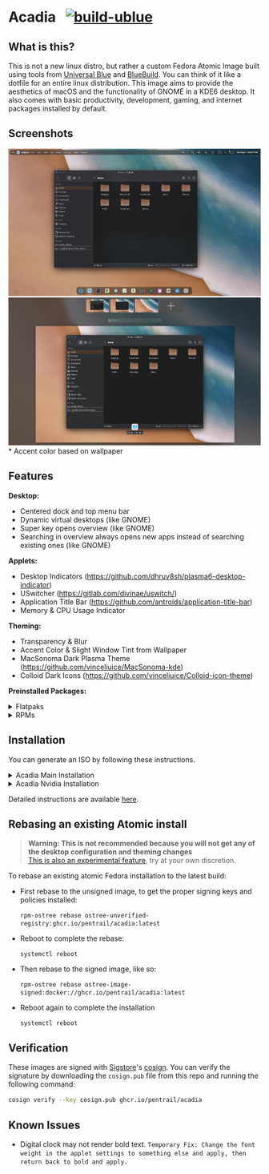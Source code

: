# Acadia &nbsp; [![build-ublue](https://github.com/blue-build/template/actions/workflows/build.yml/badge.svg)](https://github.com/blue-build/template/actions/workflows/build.yml)

## What is this?
This is not a new linux distro, but rather a custom Fedora Atomic Image built using tools from [Universal Blue](https://universal-blue.org/) and [BlueBuild](https://blue-build.org/). You can think of it like a dotfile for an entire linux distribution. This image aims to provide the aesthetics of macOS and the functionality of GNOME in a KDE6 desktop. It also comes with basic productivity, development, gaming, and internet packages installed by default. 

## Screenshots
![Desktop](/screenshots/desktop.png)
![Dynamic Virtual Desktops](/screenshots/dynamic.png)
\* Accent color based on wallpaper

## Features
**Desktop:**
- Centered dock and top menu bar
- Dynamic virtual desktops (like GNOME)
- Super key opens overview (like GNOME)
- Searching in overview always opens new apps instead of searching existing ones (like GNOME)

**Applets:**
- Desktop Indicators (https://github.com/dhruv8sh/plasma6-desktop-indicator)
- USwitcher (https://gitlab.com/divinae/uswitch/)
- Application Title Bar (https://github.com/antroids/application-title-bar)
- Memory & CPU Usage Indicator

**Theming:**
- Transparency & Blur
- Accent Color & Slight Window Tint from Wallpaper
- MacSonoma Dark Plasma Theme (https://github.com/vinceliuice/MacSonoma-kde)
- Colloid Dark Icons (https://github.com/vinceliuice/Colloid-icon-theme)

**Preinstalled Packages:**
<details closed>
<summary>Flatpaks</summary>
  
- Chromium
- Discord

- KeePassXC
- OnlyOffice
- Kalk
- Kontact
- Okular

- Gwenview
- Elisa
- Kamoso

- Kdenlive
- Krita
- Blender

- Steam
- ProtonUp-QT
- Prism Launcher

- Github Desktop

</details>
<details closed>
<summary>RPMs</summary>

- [Upstream Packages](https://github.com/ublue-os/main/blob/main/packages.json)
- code (VSCode)
- virt-manager
- libvirt
- virt-install
- edk2-ovmf
- qemu-kvm

</details>

## Installation
You can generate an ISO by following these instructions.
<details closed>
<summary>Acadia Main Installation</summary>
  
1. Install podman
2. Create a folder where the ISO should be stored:
```mkdir iso-output```
3. Generate ISO:
```sudo podman run --rm --privileged --volume ./iso-output:/build-container-installer/build --security-opt label=disable --pull=newer ghcr.io/jasonn3/build-container-installer:latest IMAGE_REPO=ghcr.io/pentrail IMAGE_NAME=acadia IMAGE_TAG=latest VARIANT=Kinoite```

</details>

<details closed>
<summary>Acadia Nvidia Installation</summary>
  
1. Install podman
2. Create a folder where the ISO should be stored:
```mkdir iso-output```
3. Generate ISO:
```sudo podman run --rm --privileged --volume ./iso-output:/build-container-installer/build --security-opt label=disable --pull=newer ghcr.io/jasonn3/build-container-installer:latest IMAGE_REPO=ghcr.io/pentrail IMAGE_NAME=acadia-nvidia IMAGE_TAG=latest VARIANT=Kinoite```

</details>

Detailed instructions are available [here](https://blue-build.org/learn/universal-blue/#fresh-install-from-an-iso).

## Rebasing an existing Atomic install

> **Warning: This is not recommended because you will not get any of the desktop configuration and theming changes**  
> [This is also an experimental feature](https://www.fedoraproject.org/wiki/Changes/OstreeNativeContainerStable), try at your own discretion.

To rebase an existing atomic Fedora installation to the latest build:

- First rebase to the unsigned image, to get the proper signing keys and policies installed:
  ```
  rpm-ostree rebase ostree-unverified-registry:ghcr.io/pentrail/acadia:latest
  ```
- Reboot to complete the rebase:
  ```
  systemctl reboot
  ```
- Then rebase to the signed image, like so:
  ```
  rpm-ostree rebase ostree-image-signed:docker://ghcr.io/pentrail/acadia:latest
  ```
- Reboot again to complete the installation
  ```
  systemctl reboot
  ```

## Verification

These images are signed with [Sigstore](https://www.sigstore.dev/)'s [cosign](https://github.com/sigstore/cosign). You can verify the signature by downloading the `cosign.pub` file from this repo and running the following command:

```bash
cosign verify --key cosign.pub ghcr.io/pentrail/acadia
```

## Known Issues
- Digital clock may not render bold text.
`
Temporary Fix: Change the font weight in the applet settings to something else and apply, then return back to bold and apply.
`
